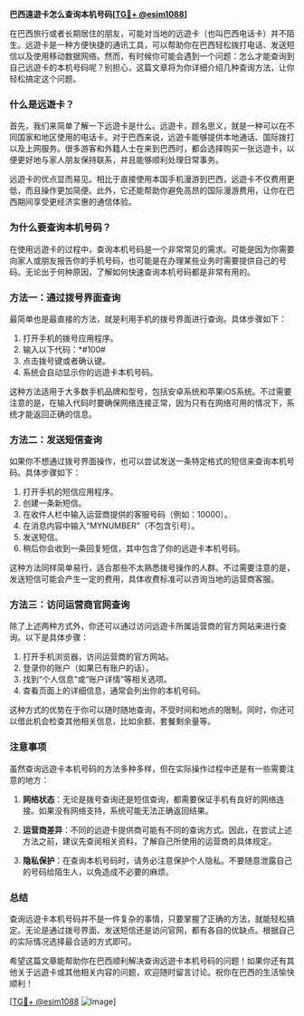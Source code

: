 **巴西遠遊卡怎么查询本机号码[[TG💪+ @esim1088](https://t.me/s/esim1088)]**

在巴西旅行或者长期居住的朋友，可能对当地的远遊卡（也叫巴西电话卡）并不陌生。远遊卡是一种方便快捷的通讯工具，可以帮助你在巴西轻松拨打电话、发送短信以及使用移动数据网络。然而，有时候你可能会遇到一个问题：怎么才能查询到自己远遊卡的本机号码呢？别担心，这篇文章将为你详细介绍几种查询方法，让你轻松搞定这个问题。

### **什么是远遊卡？**

首先，我们来简单了解一下远遊卡是什么。远遊卡，顾名思义，就是一种可以在不同国家和地区使用的电话卡。对于巴西来说，远遊卡能够提供本地通话、国际拨打以及上网服务。很多游客和外籍人士在来到巴西时，都会选择购买一张远遊卡，以便更好地与家人朋友保持联系，并且能够顺利处理日常事务。

远遊卡的优点显而易见。相比于直接使用本国手机漫游到巴西，远遊卡不仅费用更低，而且操作更加简便。此外，它还能帮助你避免高昂的国际漫游费用，让你在巴西期间享受更经济实惠的通信体验。

### **为什么要查询本机号码？**

在使用远遊卡的过程中，查询本机号码是一个非常常见的需求。可能是因为你需要向家人或朋友报告你的手机号码，也可能是在办理某些业务时需要提供自己的号码。无论出于何种原因，了解如何快速查询本机号码都是非常有用的。

### **方法一：通过拨号界面查询**

最简单也是最直接的方法，就是利用手机的拨号界面进行查询。具体步骤如下：

1. 打开手机的拨号应用程序。
2. 输入以下代码：*#100#
3. 点击拨号键或者确认键。
4. 系统会自动显示你的远遊卡本机号码。

这种方法适用于大多数手机品牌和型号，包括安卓系统和苹果iOS系统。不过需要注意的是，在输入代码时要确保网络连接正常，因为只有在网络可用的情况下，系统才能返回正确的信息。

### **方法二：发送短信查询**

如果你不想通过拨号界面操作，也可以尝试发送一条特定格式的短信来查询本机号码。具体步骤如下：

1. 打开手机的短信应用程序。
2. 创建一条新短信。
3. 在收件人栏中输入运营商提供的客服号码（例如：10000）。
4. 在消息内容中输入“MYNUMBER”（不包含引号）。
5. 发送短信。
6. 稍后你会收到一条回复短信，其中包含了你的远遊卡本机号码。

这种方法同样简单易行，适合那些不太熟悉拨号操作的人群。不过需要注意的是，发送短信可能会产生一定的费用，具体收费标准可以咨询当地的运营商客服。

### **方法三：访问运营商官网查询**

除了上述两种方式外，你还可以通过访问远遊卡所属运营商的官方网站来进行查询。以下是具体步骤：

1. 打开手机浏览器，访问运营商的官方网站。
2. 登录你的账户（如果已有账户的话）。
3. 找到“个人信息”或“账户详情”等相关选项。
4. 查看页面上的详细信息，通常会列出你的本机号码。

这种方式的优势在于你可以随时随地查询，不受时间和地点的限制。同时，你还可以借此机会检查其他相关信息，比如余额、套餐剩余量等。

### **注意事项**

虽然查询远遊卡本机号码的方法多种多样，但在实际操作过程中还是有一些需要注意的地方：

1. **网络状态**：无论是拨号查询还是短信查询，都需要保证手机有良好的网络连接。如果没有网络支持，系统可能无法正确返回结果。
   
2. **运营商差异**：不同的远遊卡提供商可能有不同的查询方式。因此，在尝试上述方法之前，建议先查阅相关资料，了解自己所使用的运营商的具体规定。

3. **隐私保护**：在查询本机号码时，请务必注意保护个人隐私。不要随意泄露自己的号码给陌生人，以免造成不必要的麻烦。

### **总结**

查询远遊卡本机号码并不是一件复杂的事情，只要掌握了正确的方法，就能轻松搞定。无论是通过拨号界面、发送短信还是访问官网，都有各自的优缺点。根据自己的实际情况选择最合适的方式即可。

希望这篇文章能帮助你在巴西顺利解决查询远遊卡本机号码的问题！如果你还有其他关于远遊卡或其他相关内容的问题，欢迎随时留言讨论。祝你在巴西的生活愉快顺利！

[[TG💪+ @esim1088](https://t.me/s/esim1088) ![Image](https://i.postimg.cc/4NQfJmqS/Snipaste-2025-05-13-00-14-12.png)]